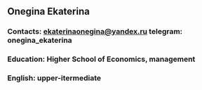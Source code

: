 ## Onegina Ekaterina
### Contacts: ekaterinaonegina@yandex.ru  telegram: onegina_ekaterina
### Education: Higher School of Economics, management 
### English: upper-itermediate
